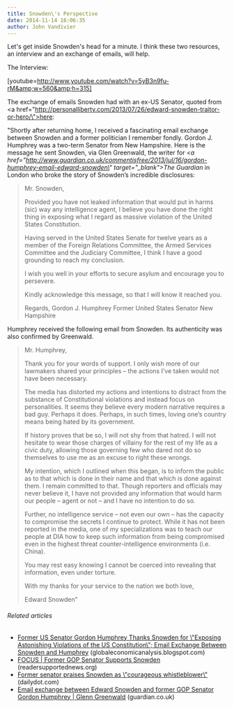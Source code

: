 ```yaml
---
title: Snowden\'s Perspective
date: 2014-11-14 16:06:35
author: John Vandivier
---
```




Let's get inside Snowden's head for a minute. I think these two resources, an interview and an exchange of emails, will help.

The Interview:

[youtube=http://www.youtube.com/watch?v=5yB3n9fu-rM&amp;w=560&amp;h=315]

The exchange of emails Snowden had with an ex-US Senator, quoted from <a href=\"http://personalliberty.com/2013/07/26/edward-snowden-traitor-or-hero/\">here</a>:

\"Shortly after returning home, I received a fascinating email exchange between Snowden and a former politician I remember fondly. Gordon J. Humphrey was a two-term Senator from New Hampshire. Here is the message he sent Snowden, via Glen Greenwald, the writer for <i><a href=\"http://www.guardian.co.uk/commentisfree/2013/jul/16/gordon-humphrey-email-edward-snowden\" target=\"_blank\">The Guardian</a> </i>in London who broke the story of Snowden’s incredible disclosures:
<blockquote>Mr. Snowden,

Provided you have not leaked information that would put in harms (sic) way any intelligence agent, I believe you have done the right thing in exposing what I regard as massive violation of the United States Constitution.<b></b>

Having served in the United States Senate for twelve years as a member of the Foreign Relations Committee, the Armed Services Committee and the Judiciary Committee, I think I have a good grounding to reach my conclusion.

I wish you well in your efforts to secure asylum and encourage you to persevere.

Kindly acknowledge this message, so that I will know it reached you.

Regards,
Gordon J. Humphrey
Former United States Senator
New Hampshire</blockquote>
Humphrey received the following email from Snowden. Its authenticity was also confirmed by Greenwald.
<blockquote>Mr. Humphrey,

Thank you for your words of support. I only wish more of our lawmakers shared your principles – the actions I’ve taken would not have been necessary.

The media has distorted my actions and intentions to distract from the substance of Constitutional violations and instead focus on personalities. It seems they believe every modern narrative requires a bad guy. Perhaps it does. Perhaps, in such times, loving one’s country means being hated by its government.

If history proves that be so, I will not shy from that hatred. I will not hesitate to wear those charges of villainy for the rest of my life as a civic duty, allowing those governing few who dared not do so themselves to use me as an excuse to right these wrongs.

My intention, which I outlined when this began, is to inform the public as to that which is done in their name and that which is done against them. I remain committed to that. Though reporters and officials may never believe it, I have not provided any information that would harm our people – agent or not – and I have no intention to do so.

Further, no intelligence service – not even our own – has the capacity to compromise the secrets I continue to protect. While it has not been reported in the media, one of my specializations was to teach our people at DIA how to keep such information from being compromised even in the highest threat counter-intelligence environments (i.e. China).

You may rest easy knowing I cannot be coerced into revealing that information, even under torture.

With my thanks for your service to the nation we both love,

Edward Snowden\"</blockquote>
<h6 class=\"zemanta-related-title\" style=\"font-size:1em;\">Related articles</h6>
<ul class=\"zemanta-article-ul\">
	<li class=\"zemanta-article-ul-li\"><a href=\"http://globaleconomicanalysis.blogspot.com/2013/07/former-us-senator-gordon-humphrey.html\" target=\"_blank\">Former US Senator Gordon Humphrey Thanks Snowden for \"Exposing Astonishing Violations of the US Constitution\"; Email Exchange Between Snowden and Humphrey</a> (globaleconomicanalysis.blogspot.com)</li>
	<li class=\"zemanta-article-ul-li\"><a href=\"http://readersupportednews.org/opinion2/277-75/18451-focus-former-gop-senator-supports-snowden\" target=\"_blank\">FOCUS | Former GOP Senator Supports Snowden</a> (readersupportednews.org)</li>
	<li class=\"zemanta-article-ul-li\"><a href=\"http://www.dailydot.com/news/former-senator-gordon-humphrey-email-snowden/\" target=\"_blank\">Former senator praises Snowden as \"courageous whistleblower\"</a> (dailydot.com)</li>
	<li class=\"zemanta-article-ul-li\"><a href=\"http://r.zemanta.com/?u=http%3A//www.guardian.co.uk/commentisfree/2013/jul/16/gordon-humphrey-email-edward-snowden&amp;a=185633657&amp;rid=00000331-1f08-000F-0000-000000000413&amp;e=42d6f9cd9321c7c1ce64bd2521ce51a7\" target=\"_blank\">Email exchange between Edward Snowden and former GOP Senator Gordon Humphrey | Glenn Greenwald</a> (guardian.co.uk)</li>
</ul>